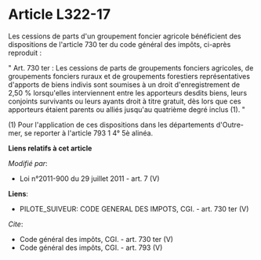 # Article L322-17

Les cessions de parts d'un groupement foncier agricole bénéficient des dispositions de l'article 730 ter du code général des
impôts, ci-après reproduit : 

" Art. 730 ter : Les cessions de parts de groupements fonciers agricoles, de groupements fonciers ruraux et de groupements
forestiers représentatives d'apports de biens indivis sont soumises à un droit d'enregistrement de 2,50 % lorsqu'elles
interviennent entre les apporteurs desdits biens, leurs conjoints survivants ou leurs ayants droit à titre gratuit, dès lors
que ces apporteurs étaient parents ou alliés jusqu'au quatrième degré inclus (1). " 

(1) Pour l'application de ces dispositions dans les départements d'Outre-mer, se reporter à l'article 793 1 4° 5è alinéa.

**Liens relatifs à cet article**

_Modifié par_:

  - Loi n°2011-900 du 29 juillet 2011 - art. 7 (V)

**Liens**:

  - PILOTE_SUIVEUR: CODE GENERAL DES IMPOTS, CGI. - art. 730 ter (V)

_Cite_:

  - Code général des impôts, CGI. - art. 730 ter (V)
  - Code général des impôts, CGI. - art. 793 (V)
